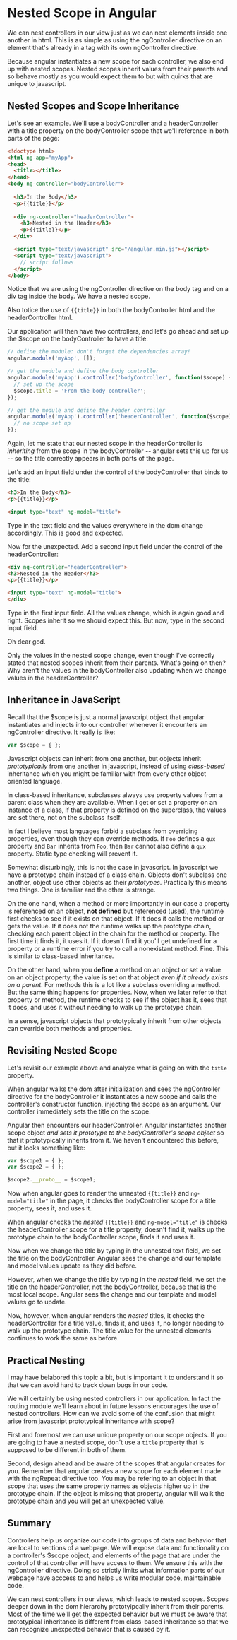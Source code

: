 Nested Scope in Angular
=====

We can nest controllers in our view just as we can nest elements inside one another in html. This is as simple as using the ngController directive on an element that's already in a tag with its own ngController directive.

Because angular instantiates a new scope for each controller, we also end up with nested scopes. Nested scopes inherit values from their parents and so behave mostly as you would expect them to but with quirks that are unique to javascript.

## Nested Scopes and Scope Inheritance

Let's see an example. We'll use a bodyController and a headerController with a title property on the bodyController scope that we'll reference in both parts of the page:

```html
<!doctype html>
<html ng-app="myApp">
<head>
  <title></title>
</head>
<body ng-controller="bodyController">
  
  <h3>In the Body</h3>
  <p>{{title}}</p>
  
  <div ng-controller="headerController">
    <h3>Nested in the Header</h3>
    <p>{{title}}</p>
  </div>

  <script type="text/javascript" src="/angular.min.js"></script>
  <script type="text/javascript">
    // script follows
  </script>
</body>
```

Notice that we are using the ngController directive on the body tag and on a div tag inside the body. We have a nested scope.

Also totice the use of `{{title}}` in both the bodyController html and the headerController html.

Our application will then have two controllers, and let's go ahead and set up the $scope on the bodyController to have a title:

```js
// define the module: don't forget the dependencies array!
angular.module('myApp', []);

// get the module and define the body controller
angular.module('myApp').controller('bodyController', function($scope) {
  // set up the scope
  $scope.title = 'From the body controller';
});

// get the module and define the header controller
angular.module('myApp').controller('headerController', function($scope) {
  // no scope set up
});
```

Again, let me state that our nested scope in the headerController is *inheriting* from the scope in the bodyController -- angular sets this up for us -- so the title correctly appears in both parts of the page.

Let's add an input field under the control of the bodyController that binds to the title:


```html
<h3>In the Body</h3>
<p>{{title}}</p>

<input type="text" ng-model="title">
```

Type in the text field and the values everywhere in the dom change accordingly. This is good and expected.

Now for the unexpected. Add a second input field under the control of the headerController:

```html
<div ng-controller="headerController">
<h3>Nested in the Header</h3>
<p>{{title}}</p>

<input type="text" ng-model="title">
</div>
```

Type in the first input field. All the values change, which is again good and right. Scopes inherit so we should expect this. But now, type in the second input field.

Oh dear god.

Only the values in the nested scope change, even though I've correctly stated that nested scopes inherit from their parents. What's going on then? Why aren't the values in the bodyController also updating when we change values in the headerController?

## Inheritance in JavaScript

Recall that the $scope is just a normal javascript object that angular instantiates and injects into our controller whenever it encounters an ngController directive. It really is like:

```js
var $scope = { };
```

Javascript objects can inherit from one another, but objects inherit *prototypically* from one another in javascript, instead of using *class-based* inheritance which you might be familiar with from every other object oriented language.

In class-based inheritance, subclasses always use property values from a parent class when they are available. When I get or set a property on an instance of a class, if that property is defined on the superclass, the values are set there, not on the subclass itself.

In fact I believe most languages forbid a subclass from overriding properties, even though they can override methods. If `Foo` defines a `qux` property and `Bar` inherits from `Foo`, then `Bar` cannot also define a `qux` property. Static type checking will prevent it.

Somewhat disturbingly, this is not the case in javascript. In javascript we have a prototype chain instead of a class chain. Objects don't subclass one another, object use other objects as their *prototypes*. Practically this means two things. One is familiar and the other is strange.

On the one hand, when a method or more importantly in our case a property is referenced on an object, **not defined** but referenced (used), the runtime first checks to see if it exists on that object. If it does it calls the method or gets the value. If it does not the runtime walks up the prototype chain, checking each parent object in the chain for the method or property. The first time it finds it, it uses it. If it doesn't find it you'll get undefined for a property or a runtime error if you try to call a nonexistant method. Fine. This is similar to class-based inheritance.

On the other hand, when you **define** a method on an object or set a value on an object property, the value is set on that object *even if it already exists on a parent*. For methods this is a lot like a subclass overriding a method. But the same thing happens for properties. Now, when we later refer to that property or method, the runtime checks to see if the object has it, sees that it does, and uses it without needing to walk up the prototype chain.

In a sense, javascript objects that prototypically inherit from other objects can override both methods and properties.

## Revisiting Nested Scope

Let's revisit our example above and analyze what is going on with the `title` property.

When angular walks the dom after initialization and sees the ngController directive for the bodyController it instantiates a new scope and calls the controller's constructor function, injecting the scope as an argument. Our controller immediately sets the title on the scope.

Angular then encounters our headerController. Angular instantiates another scope object *and sets it prototype to the bodyController's scope object* so that it prototypically inherits from it. We haven't encountered this before, but it looks something like:

```js
var $scope1 = { };
var $scope2 = { };

$scope2.__proto__ = $scope1;
```

Now when angular goes to render the unnested `{{title}}` and `ng-model="title"` in the page, it checks the bodyController scope for a title property, sees it, and uses it.

When angular checks the *nested* 
`{{title}}` and `ng-model="title"` is checks the headerController scope for a title property, doesn't find it, walks up the prototype chain to the bodyController scope, finds it and uses it.

Now when we change the title by typing in the unnested text field, we set the title on the bodyController. Angular sees the change and our template and model values update as they did before.

However, when we change the title by typing in the *nested* field, we set the title on the headerController, not the bodyController, because that is the most local scope. Angular sees the change and our template and model values go to update.

Now, however, when angular renders the *nested* titles, it checks the headerController for a title value, finds it, and uses it, no longer needing to walk up the prototype chain. The title value for the unnested elements continues to work the same as before.

## Practical Nesting

I may have belabored this topic a bit, but is important it to understand it so that we can avoid hard to track down bugs in our code.

We will certainly be using nested controllers in our application. In fact the routing module we'll learn about in future lessons encourages the use of nested controllers. How can we avoid some of the confusion that might arise from javascript prototypical inheritance with scope?

First and foremost we can use unique property on our scope objects. If you are going to have a nested scope, don't use a `title` property that is supposed to be different in both of them.

Second, design ahead and be aware of the scopes that angular creates for you. Remember that angular creates a new scope for each element made with the ngRepeat directive too. You may be refering to an object in that scope that uses the same property names as objects higher up in the prototype chain. If the object is missing that property, angular will walk the prototype chain and you will get an unexpected value.

## Summary

Controllers help us organize our code into groups of data and behavior that are local to sections of a webpage. We will expose data and functionality on a controller's $scope object, and elements of the page that are under the control of that controller will have access to them. We ensure this with the ngController directive. Doing so strictly limits what information parts of our webpage have acccess to and helps us write modular code, maintainable code.

We can nest controllers in our views, which leads to nested scopes. Scopes deeper down in the dom hierarchy prototyipcally inherit from their parents. Most of the time we'll get the expected behavior but we must be aware that prototypical inheritance is different from class-based inheritance so that we can recognize unexpected behavior that is caused by it. 